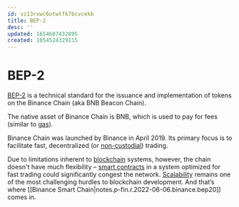 ```yaml
---
id: vz13rxwc6otwtfk7bcvcekb
title: BEP-2
desc: ''
updated: 1654607432895
created: 1654524329115
---
```

# BEP-2

[BEP-2](https://academy.binance.com/en/glossary/bep-2) is a technical standard for the issuance and implementation of tokens on the Binance Chain (aka BNB Beacon Chain).

The native asset of Binance Chain is BNB, which is used to pay for fees (similar to [gas](https://academy.binance.com/en/articles/what-is-ethereum#what-is-ethereum-gas)).

Binance Chain was launched by Binance in April 2019. Its primary focus is to facilitate fast, decentralized (or [non-custodial](https://academy.binance.com/en/glossary/custody)) trading.

Due to limitations inherent to [blockchain](https://academy.binance.com/en/articles/what-is-blockchain-technology-a-comprehensive-guide-for-beginners) systems, however, the chain doesn't have much flexibility – [smart contracts](https://academy.binance.com/en/articles/what-are-smart-contracts) in a system optimized for fast trading could significantly congest the network. [Scalability](https://academy.binance.com/en/articles/blockchain-scalability-sidechains-and-payment-channels) remains one of the most challenging hurdles to blockchain development. And that’s where [[Binance Smart Chain|notes.p-fin.r.2022-06-06.binance.bep20]] comes in.